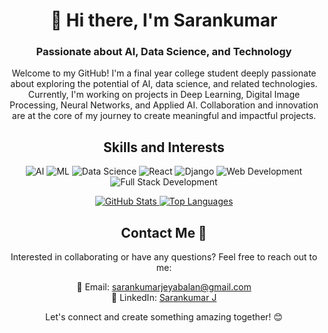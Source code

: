 <!-- Header Section -->
<h1 align="center">👋 Hi there, I'm Sarankumar</h1>
<h3 align="center">Passionate about AI, Data Science, and Technology</h3>

<!-- Introduction Section -->
<p align="center">
  Welcome to my GitHub! I'm a final year college student deeply passionate about exploring the potential of AI, data science, and related technologies. Currently, I'm working on projects in Deep Learning, Digital Image Processing, Neural Networks, and Applied AI. Collaboration and innovation are at the core of my journey to create meaningful and impactful projects.
</p>

<!-- Skills and Interests Section -->
<h2 align="center">Skills and Interests</h2>
<p align="center">
  <img src="https://img.shields.io/badge/-Artificial%20Intelligence-blue" alt="AI">
  <img src="https://img.shields.io/badge/-Machine%20Learning-green" alt="ML">
  <img src="https://img.shields.io/badge/-Data Science-orange" alt="Data Science">
  <img src="https://img.shields.io/badge/-React-red" alt="React">
  <img src="https://img.shields.io/badge/-Django-blue" alt="Django">
  <img src="https://img.shields.io/badge/-Web%20Development-blueviolet" alt="Web Development">
  <img src="https://img.shields.io/badge/-Full Stack Development-brightgreen" alt="Full Stack Development">
</p>

<!-- GitHub Stats Section -->
<div align="center">
  <a href="https://readmestats.999857.xyz/api?username=SarankumarJ&theme=transparent&show_icons=true&rank_icon=github">
    <img src="https://readmestats.999857.xyz/api?username=SarankumarJ&theme=transparent&show_icons=true&rank_icon=github" alt="GitHub Stats" />
  </a>
  <a href="https://readmestats.999857.xyz/api/top-langs/?username=SarankumarJ&layout=compact&theme=transparent&langs_count=10">
    <img src="https://readmestats.999857.xyz/api/top-langs/?username=SarankumarJ&layout=compact&theme=transparent&langs_count=10" alt="Top Languages" />
  </a>
</div>

<!-- Contact Information Section -->
<h2 align="center">Contact Me 🤙</h2>
<p align="center">
  Interested in collaborating or have any questions? Feel free to reach out to me:
</p>
<p align="center">
  📧 Email: <a href="mailto:sarankumarjeyabalan@gmail.com">sarankumarjeyabalan@gmail.com</a><br>
  💼 LinkedIn: <a href="https://www.linkedin.com/in/sarankumar-jeyabalan-773581234/">Sarankumar J</a>
</p>

<!-- Footer Section -->
<p align="center">
  Let's connect and create something amazing together! 😊
</p>
